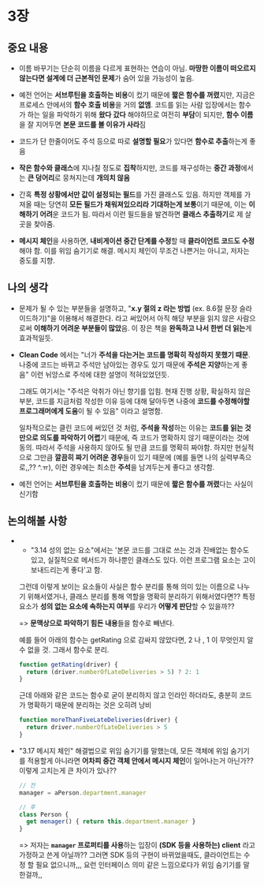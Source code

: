 # 3장

## 중요 내용

- 이름 바꾸기는 단순히 이름을 다르게 표현하는 연습이 아님. **마땅한 이름이 떠오르지 않는다면 설계에 더 근본적인 문제**가 숨어 있을 가능성이 높음. 

- 예전 언어는 **서브루틴을 호출하는 비용**이 컸기 때문에 **짧은 함수를 꺼렸**지만, 지금은 프로세스 안에서의 **함수 호출 비용**을 거의 **없앰**. 코드를 읽는 사람 입장에서는 함수가 하는 일을 파악하기 위해 **왔다 갔다** 해야하므로 여전히 **부담**이 되지만, **함수 이름**을 잘 지어두면 **본문 코드를 볼 이유가 사라**짐
- 코드가 단 한줄이어도 주석 등으로 따로 **설명할 필요**가 있다면 **함수로 추출**하는게 좋음
- **작은 함수와 클래스**에 지나칠 정도로 **집착**하지만, 코드를 재구성하는 **중간 과정**에서는 **큰 덩어리**로 뭉쳐지는데 **개의치 않음**
- 간혹 **특정 상황에서만 값이 설정되는 필드**를 가진 클래스도 있음. 하지만 객체를 가져올 때는 당연히 **모든 필드가 채워져있으리라 기대하는게 보통**이기 때문에, 이는 **이해하기 어려**운 코드가 됨. 따라서 이런 필드들을 발견하면 **클래스 추출하기**로 제 살 곳을 찾아줌.
- **메시지 체인**을 사용하면, **내비게이션 중간 단계를 수정**할 때 **클라이언트 코드도 수정**해야 함. 이를 위임 숨기기로 해결. 메시지 체인이 무조건 나쁜거는 아니고, 저자는 중도를 지향.

## 나의 생각

- 문제가 될 수 있는 부분들을 설명하고, "**x.y 절의 z 라는 방법** (ex. 8.6절 문장 슬라이드하기)"을 이용해서 해결한다. 라고 써있어서 아직 해당 부분을 읽지 않은 사람으로써 **이해하기 어려운 부분들이 많았**음. 이 장은 책을 **완독하고 나서 한번 더 읽는**게 효과적일듯.

- **Clean Code** 에서는 "너가 **주석을 다는거는 코드를 명확히 작성하지 못했기 때문**. 나중에 코드는 바뀌고 주석만 남아있는 경우도 있기 때문에 **주석은 지양**하는게 좋음" 이런 뉘앙스로 주석에 대한 설명이 적혀있었던듯. 

  그래도 여기서는 "주석은 악취가 아닌 향기를 입힘. 현재 진행 상황, 확실하지 않은 부분, 코드를 지금처럼 작성한 이유 등에 대해 달아두면 나중에 **코드를 수정해야할 프로그래머에게 도움**이 될 수 있음" 이라고 설명함. 

  일차적으로는 클린 코드에 써있던 것 처럼, **주석을 작성**하는 이유는 **코드를 읽는 것만으로 의도를 파악하기 어렵**기 때문에, 즉 코드가 명확하지 않기 때문이라는 것에 동의. 따라서 주석을 사용하지 않아도 될 만큼 코드를 명확히 짜야함. 하지만 현실적으로 그만큼 **깔끔히 짜기 어려운 경우**들이 있기 때문에 (예를 들면 나의 실력부족으로,,?? ^.ㅠ), 이런 경우에는 최소한 **주석**을 남겨두는게 좋다고 생각함.

- 예전 언어는 **서브루틴을 호출하는 비용**이 컸기 때문에 **짧은 함수를 꺼렸**다는 사실이 신기함

## 논의해볼 사항

- - "3.14 성의 없는 요소"에서는 '본문 코드를 그대로 쓰는 것과 진배없는 함수도 있고, 실질적으로 메서드가 하나뿐인 클래스도 있다. 이런 프로그램 요소는 고이 보내드리는게 좋다'고 함.

  그런데 이렇게 보이는 요소들이 사실은 함수 분리를 통해 의미 있는 이름으로 나누기 위해서였거나, 클래스 분리를 통해 역할을 명확히 분리하기 위해서였다면?? 특정 요소가 **성의 없는 요소에 속하는지 여부**를 우리가 **어떻게 판단**할 수 있을까??

  => **문맥상으로 파악하기 힘든 내용**들을 함수로 빼낸다. 

  예를 들어 아래의 함수는 getRating 으로 감싸지 않았다면, 2 나 , 1 이 무엇인지 알 수 없을 것. 그래서 함수로 분리.

  ```javascript
  function getRating(driver) {
    return (driver.numberOfLateDeliveries > 5) ? 2: 1
  }
  ```

  근데 아래와 같은 코드는 함수로 굳이 분리하지 않고 인라인 하더라도, 충분히 코드가 명확하기 때문에 분리하는 것은 오히려 낭비

  ```javascript
  function moreThanFiveLateDeliveries(driver) {
    return driver.numberOfLateDeliveries > 5
  }
  ```

- "3.17 메시지 체인" 해결법으로 위임 숨기기를 말했는데, 모든 객체에 위임 숨기기를 적용할게 아니라면 **어차피 중간 객체 안에서 메시지 체인**이 일어나는거 아닌가?? 이렇게 고치는게 큰 차이가 있나??

  ```javascript
  // 전
  manager = aPerson.department.manager
  
  // 후
  class Person {
    get menager() { return this.department.manager }
  }
  ```

  => 저자는 **`manager` 프로퍼티를 사용**하는 입장이 **(SDK 등을 사용하는) client** 라고 가정하고 쓴게 아닐까?? 그러면 SDK 등의 구현이 바뀌었을때도, 클라이언트는 수정 할 필요 없으니까,,, 요런 인터페이스 의미 같은 느낌으로다가 위임 숨기기를 말한걸까,,



  

